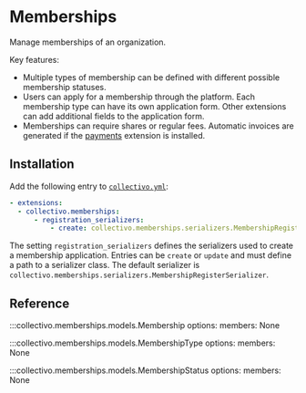 # Memberships

Manage memberships of an organization.

Key features:

- Multiple types of membership can be defined with different possible membership statuses.
- Users can apply for a membership through the platform. Each membership type can have its own application form. Other extensions can add additional fields to the application form.
- Memberships can require shares or regular fees. Automatic invoices are generated if the [payments](payments.md) extension is installed.


## Installation

Add the following entry to [`collectivo.yml`](reference.md#settings):

```yaml
- extensions:
  - collectivo.memberships:
      - registration_serializers:
          - create: collectivo.memberships.serializers.MembershipRegisterSerializer
```

The setting `registration_serializers` defines the serializers used to create a membership application. Entries can be `create` or `update` and must define a path to a serializer class. The default serializer is `collectivo.memberships.serializers.MembershipRegisterSerializer`.

## Reference

:::collectivo.memberships.models.Membership
    options:
        members: None

:::collectivo.memberships.models.MembershipType
    options:
        members: None

:::collectivo.memberships.models.MembershipStatus
    options:
        members: None

